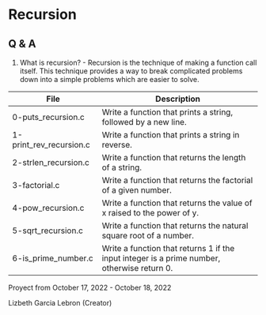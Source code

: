 # Recursion 

## Q & A

1. What is recursion? - Recursion is the technique of making a function call itself. This technique provides a way to break complicated problems down into a simple problems which are easier to solve.

| File                    | Description                                                                                 |
|-------------------------|---------------------------------------------------------------------------------------------|
| 0-puts_recursion.c      | Write a function that prints a string, followed by a new line.                              |
| 1-print_rev_recursion.c | Write a function that prints a string in reverse.                                           |
| 2-strlen_recursion.c    | Write a function that returns the length of a string.                                       |
| 3-factorial.c           | Write a function that returns the factorial of a given number.                              |
| 4-pow_recursion.c       | Write a function that returns the value of x raised to the power of y.                      |
| 5-sqrt_recursion.c      | Write a function that returns the natural square root of a number.                          |
| 6-is_prime_number.c     | Write a function that returns 1 if the input integer is a prime number, otherwise return 0. |

Proyect from October 17, 2022 - October 18, 2022

Lizbeth Garcia Lebron (Creator)
